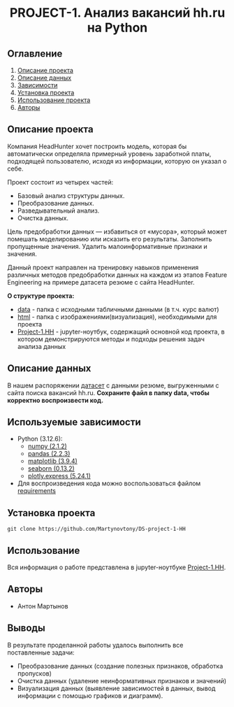 # <center> PROJECT-1. Анализ вакансий hh.ru на Python </center>
## Оглавление
1. [Описание проекта](#Описание-проекта)
2. [Описание данных](#Описание-данных)
3. [Зависимости](#Зависимости)
4. [Установка проекта](#Установка-проекта)
5. [Использование проекта](#Использование-проекта)
6. [Авторы](#Авторы)


## Описание проекта

Компания HeadHunter хочет построить модель, которая бы автоматически определяла примерный уровень заработной платы, подходящей пользователю, исходя из информации, которую он указал о себе.

Проект состоит из четырех частей:

* Базовый анализ структуры данных.
* Преобразование данных.
* Разведывательный анализ.
* Очистка данных.

Цель предобработки данных — избавиться от «мусора», который может помешать моделированию или исказить его результаты. Заполнить пропущенные значения. Удалить малоинформативные признаки и значения.

Данный проект направлен на тренировку навыков применения различных методов предобработки данных на каждом из этапов Feature Engineering на примере датасета резюме с сайта HeadHunter.


**О структуре проекта:**
* [data](./data) - папка с исходными табличными данными (в т.ч. курс валют)
* [html](./html) - папка с изображениями(визуализация), необходимыми для проекта 
* [Project-1.HH](./Project-1.HH.ipynb) - jupyter-ноутбук, содержащий основной код проекта, в котором демонстрируются методы и подходы решения задач анализа данных


## Описание данных
В нашем распоряжении [датасет](https://drive.google.com/file/d/1Kb78mAWYKcYlellTGhIjPI-bCcKbGuTn/view?pli=1) с данными резюме, выгруженными с сайта поиска вакансий hh.ru. **Сохраните файл в папку data, чтобы корректно воспроизвести код.**
 

## Используемые зависимости
* Python (3.12.6):
    * [numpy (2.1.2)](https://numpy.org)
    * [pandas (2.2.3)](https://pandas.pydata.org)
    * [matplotlib (3.9.4)](https://matplotlib.org)
    * [seaborn (0.13.2)](https://seaborn.pydata.org)
    * [plotly.express (5.24.1)](https://plotly.com/python/plotly-express/)
* Для воспроизведения кода можно воспользоваться файлом [requirements](./requirements.txt)

## Установка проекта

```
git clone https://github.com/Martynovtony/DS-project-1-HH
```

## Использование
Вся информация о работе представлена в jupyter-ноутбуке [Project-1.HH](./Project-1.HH.ipynb).

## Авторы

* Антон Мартынов

## Выводы
В результате проделанной работы удалось выполнить все поставленные задачи:
- Преобразование данных (создание полезных признаков, обработка пропусков)
- Очистка данных (удаление неинформативных признаков и значений)
- Визуализация данных (выявление зависимостей в данных, вывод информации с помощью графиков и диаграмм).